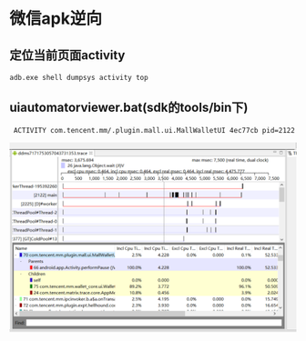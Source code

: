 # 微信apk逆向



## 定位当前页面activity

```
adb.exe shell dumpsys activity top
```







## uiautomatorviewer.bat(sdk的tools/bin下)



```
 ACTIVITY com.tencent.mm/.plugin.mall.ui.MallWalletUI 4ec77cb pid=2122
```

![image-20210321220017364](https://raw.githubusercontent.com/yusenyi123/pictures2/master/imgs/20210321220018.png)